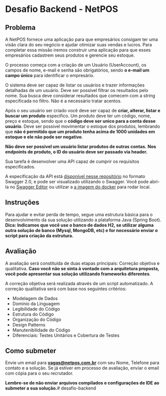 # Desafio Backend - NetPOS

## Problema

A NetPOS fornece uma aplicação para que empresários consigam ter uma visão clara do seu negócio e ajudar otimizar suas vendas e lucros. 
Para completar essa missão iremos construir uma aplicação para que esses empresários cadastrem seus produtos e gerencie seu estoque.

O processo começa com a criação de um Usuário (UserAccount), os campos de nome, e-mail e senha são obrigatórios, sendo **o e-mail um campo único** para identificar o empresário.

O sistema deve ser capaz de listar os usuários e trazer informações detalhadas de um usuário. 
Deve ser possível filtrar os resultados pelo nome. 
Sua busca deve considerar resultados que comecem com a string especificada no filtro. Não é a necessário tratar acentos.

Após o seu usuário ser criado você deve ser capaz de **criar, alterar, listar e buscar um produto** especifico. 
Um produto deve ter um código, nome, preço e estoque, sendo que o **código deve ser unico para a conta desse usuário**.
Deve ser possivel movimentar o estoque dos produtos, lembrando que **não é permitido que um produto tenha acima de 1000 unidades em estoque e ele não pode ser negativo**. 

**Não deve ser possivel um usuário listar produtos de outras contas.**
**Nos endpoints de produto, o ID do usuário deve ser passado via header.**

Sua tarefa é desenvolver uma API capaz de cumprir os requisitos especificados.

A especificação da API está [disponível nesse repositório](/api-spec.yaml) no formato Swagger 2.0, e pode ser visualizado utilizando o Swagger.
Você pode abri-la no [Swagger Editor](https://editor.swagger.io) ou utilizar a [a imagem do docker](https://hub.docker.com/r/swaggerapi/swagger-editor/) para rodar local.

## Instruções
Para ajudar e evitar perda de tempo, segue uma estrutura básica para o desenvolvimento da sua solução utilizando a plataforma Java (Spring Boot).
**Dica: Indicamos que você use o banco de dados H2, se utilizar alguma outra solução de banco (Mysql, MongoDB, etc) e for necessário enviar o script para criação da estrutura.**

## Avaliação
A avaliação será constituída de duas etapas principais: Correção objetiva e qualitativa.
**Caso você não se sinta à vontade com a arquitetura proposta, você pode apresentar sua solução utilizando frameworks diferentes**. 

A correção objetiva será realizada através de um script automatizado.
A correção qualitativa será com base nos seguintes critérios:

- Modelagem de Dados
- Domínio da Linguagem
- Legibilidade do Código
- Estrutura do Código
- Organização do Código
- Design Patterns
- Manutenibilidade do Código
- Diferenciais: Testes Unitários e Cobertura de Testes

## Como submeter

Envie um email para **vagas@netpos.com.br** com seu Nome, Telefone para contato e a solução. 
Se já estiver em processo de avaliação, enviar o email com cópia para o seu recrutador.

**Lembre-se de não enviar arquivos compilados e configurações de IDE ao submeter a sua solução.**# desafio-backend

